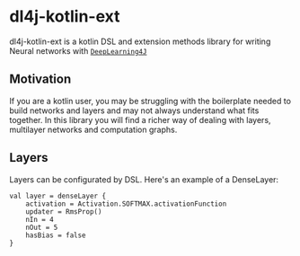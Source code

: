 # dl4j-kotlin-ext
dl4j-kotlin-ext is a kotlin DSL and extension methods library for writing Neural networks with [`DeepLearning4J`](https://github.com/deeplearning4j/deeplearning4j)

## Motivation
If you are a kotlin user, you may be struggling with the boilerplate needed to build networks and layers and may not always understand what fits together. In this library you will find a richer way of dealing with layers, multilayer networks and computation graphs.

## Layers

Layers can be configurated by DSL. Here's an example of a DenseLayer:

    val layer = denseLayer {
        activation = Activation.SOFTMAX.activationFunction
        updater = RmsProp()
        nIn = 4
        nOut = 5
        hasBias = false
    }


